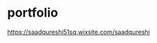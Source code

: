 # portfolio

https://saadqureshi51sq.wixsite.com/saadqureshi

<!-- https://msaadqureshi.github.io/portfolio/ -->
